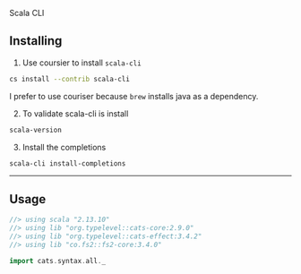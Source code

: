 Scala CLI 

## Installing

1. Use coursier to install `scala-cli`

```sh
cs install --contrib scala-cli
```

I prefer to use couriser because `brew` installs java as a dependency.

2. To validate scala-cli is install 

```sh
scala-version
```

3. Install the completions 

```
scala-cli install-completions
```

---

## Usage

```scala
//> using scala "2.13.10"
//> using lib "org.typelevel::cats-core:2.9.0"
//> using lib "org.typelevel::cats-effect:3.4.2"
//> using lib "co.fs2::fs2-core:3.4.0"

import cats.syntax.all._

```
